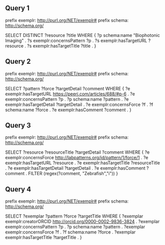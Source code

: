 Query 1
-----

prefix exemplr: <http://purl.org/NET/exemplr#>
prefix schema: <http://schema.org/>

SELECT DISTINCT ?resource  ?title WHERE {
	?p schema:name "Biophotonic Imaging" .
	?s exemplr:concernsPattern ?p .
	?s exemplr:hasTargetURL ?resource .
	?s exemplr:hasTargetTitle ?title .
}



Query 2
-----

prefix exemplr: <http://purl.org/NET/exemplr#>
prefix schema: <http://schema.org/>

SELECT ?pattern ?force ?targetDetail ?comment WHERE {
	?e exemplr:hasTargetURL <https://peerj.com/articles/688/#p-6> .
	?e exemplr:concernsPattern ?p .
	?p schema:name ?pattern .
	?e exemplr:hasTargetDetail ?targetDetail .
	?e exemplr:concernsForce ?f .
	?f schema:name ?force .
	?e exemplr:hasComment ?comment .
}

Query 3
----

prefix exemplr: <http://purl.org/NET/exemplr#>
prefix schema: <http://schema.org/>

SELECT ?resource ?resourceTitle ?targetDetail ?comment WHERE {
	?e exemplr:concernsForce <http://labpatterns.org/id/pattern/1/force/1> .
	?e exemplr:hasTargetURL ?resource .
	?e exemplr:hasTargetTitle ?resourceTitle .
	?e exemplr:hasTargetDetail ?targetDetail .
	?e exemplr:hasComment ?comment .
	FILTER (regex(?comment, "Zebrafish","i"))
}


Query 4
----

prefix exemplr: <http://purl.org/NET/exemplr#>
prefix schema: <http://schema.org/>

SELECT ?exemplar ?pattern ?force ?targetTitle WHERE {
	?exemplar exemplr:creatorORCID <http://orcid.org/0000-0002-9836-3824> .
	?exemplar exemplr:concernsPattern ?p .
	?p schema:name ?pattern .
	?exemplar exemplr:concernsForce ?f .
	?f schema:name ?force .
	?exemplar exemplr:hasTargetTitle ?targetTitle .
}
